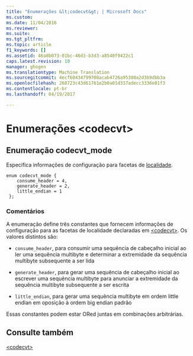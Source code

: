 ```yaml
---
title: "Enumerações &lt;codecvt&gt; | Microsoft Docs"
ms.custom: 
ms.date: 11/04/2016
ms.reviewer: 
ms.suite: 
ms.tgt_pltfrm: 
ms.topic: article
f1_keywords: []
ms.assetid: 46a8b073-01bc-46d3-b3d3-a8540f9422c1
caps.latest.revision: 10
manager: ghogen
ms.translationtype: Machine Translation
ms.sourcegitcommit: 4ecf60434799708acab4726a95380a2d3b9dbb3a
ms.openlocfilehash: 268723c43d61761e2b0a01d337adecc3336e01f3
ms.contentlocale: pt-br
ms.lasthandoff: 04/19/2017

---
```

# <a name="ltcodecvtgt-enums"></a>Enumerações &lt;codecvt&gt;
  
##  <a name="codecvt_mode"></a>  Enumeração codecvt_mode  
 Especifica informações de configuração para facetas de [localidade](../standard-library/locale-class.md).  
  
```  
enum codecvt_mode {  
    consume_header = 4,  
    generate_header = 2,  
    little_endian = 1  
 };  
```  
  
### <a name="remarks"></a>Comentários  
 A enumeração define três constantes que fornecem informações de configuração para as facetas de localidade declaradas em [\<codecvt>](../standard-library/codecvt.md). Os valores distintos são:  
  
- `consume_header`, para consumir uma sequência de cabeçalho inicial ao ler uma sequência multibyte e determinar a extremidade da sequência multibyte subsequente a ser lida  
  
- `generate_header`, para gerar uma sequência de cabeçalho inicial ao escrever uma sequência multibyte para anunciar a extremidade da sequência multibyte subsequente a ser escrita  
  
- `little_endian`, para gerar uma sequência multibyte em ordem little endian em oposição à ordem big endian padrão  
  
 Essas constantes podem estar ORed juntas em combinações arbitrárias.  
  
## <a name="see-also"></a>Consulte também  
 [\<codecvt>](../standard-library/codecvt.md)



